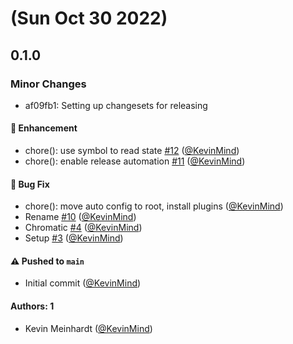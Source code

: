 # (Sun Oct 30 2022)

## 0.1.0

### Minor Changes

- af09fb1: Setting up changesets for releasing

#### 🚀 Enhancement

- chore(): use symbol to read state [#12](https://github.com/KevinMind/storybook-addon-faker/pull/12) ([@KevinMind](https://github.com/KevinMind))
- chore(): enable release automation [#11](https://github.com/KevinMind/storybook-addon-faker/pull/11) ([@KevinMind](https://github.com/KevinMind))

#### 🐛 Bug Fix

- chore(): move auto config to root, install plugins ([@KevinMind](https://github.com/KevinMind))
- Rename [#10](https://github.com/KevinMind/storybook-addon-faker/pull/10) ([@KevinMind](https://github.com/KevinMind))
- Chromatic [#4](https://github.com/KevinMind/storybook-addon-faker/pull/4) ([@KevinMind](https://github.com/KevinMind))
- Setup [#3](https://github.com/KevinMind/storybook-addon-faker/pull/3) ([@KevinMind](https://github.com/KevinMind))

#### ⚠️ Pushed to `main`

- Initial commit ([@KevinMind](https://github.com/KevinMind))

#### Authors: 1

- Kevin Meinhardt ([@KevinMind](https://github.com/KevinMind))
